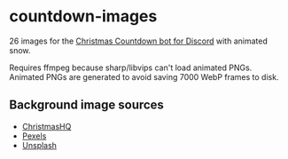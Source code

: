 # countdown-images

26 images for the [Christmas Countdown bot for Discord](https://github.com/christmas-countdown/bot) with animated snow.

Requires ffmpeg because sharp/libvips can't load animated PNGs.
Animated PNGs are generated to avoid saving 7000 WebP frames to disk.

## Background image sources

- [ChristmasHQ](https://christmashq.com/designs/backgrounds/)
- [Pexels](https://www.pexels.com/)
- [Unsplash](https://unsplash.com/)
